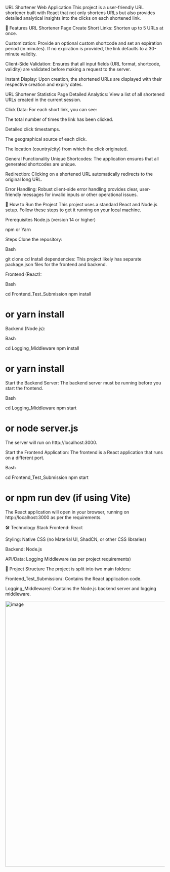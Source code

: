 URL Shortener Web Application
This project is a user-friendly URL shortener built with React that not only shortens URLs but also provides detailed analytical insights into the clicks on each shortened link.

🌟 Features
URL Shortener Page
Create Short Links: Shorten up to 5 URLs at once.

Customization: Provide an optional custom shortcode and set an expiration period (in minutes). If no expiration is provided, the link defaults to a 30-minute validity.

Client-Side Validation: Ensures that all input fields (URL format, shortcode, validity) are validated before making a request to the server.

Instant Display: Upon creation, the shortened URLs are displayed with their respective creation and expiry dates.

URL Shortener Statistics Page
Detailed Analytics: View a list of all shortened URLs created in the current session.

Click Data: For each short link, you can see:

The total number of times the link has been clicked.

Detailed click timestamps.

The geographical source of each click.

The location (country/city) from which the click originated.

General Functionality
Unique Shortcodes: The application ensures that all generated shortcodes are unique.

Redirection: Clicking on a shortened URL automatically redirects to the original long URL.

Error Handling: Robust client-side error handling provides clear, user-friendly messages for invalid inputs or other operational issues.

🚀 How to Run the Project
This project uses a standard React and Node.js setup. Follow these steps to get it running on your local machine.

Prerequisites
Node.js (version 14 or higher)

npm or Yarn

Steps
Clone the repository:

Bash

git clone <your-repository-url>
cd <your-repository-folder>
Install dependencies:
This project likely has separate package.json files for the frontend and backend.

Frontend (React):

Bash

cd Frontend_Test_Submission
npm install
# or yarn install
Backend (Node.js):

Bash

cd Logging_Middleware
npm install
# or yarn install
Start the Backend Server:
The backend server must be running before you start the frontend.

Bash

cd Logging_Middleware
npm start
# or node server.js
The server will run on http://localhost:3000.

Start the Frontend Application:
The frontend is a React application that runs on a different port.

Bash

cd Frontend_Test_Submission
npm start
# or npm run dev (if using Vite)
The React application will open in your browser, running on http://localhost:3000 as per the requirements.

🛠️ Technology Stack
Frontend: React

Styling: Native CSS (no Material UI, ShadCN, or other CSS libraries)

Backend: Node.js

API/Data: Logging Middleware (as per project requirements)

📝 Project Structure
The project is split into two main folders:

Frontend_Test_Submission/: Contains the React application code.

Logging_Middleware/: Contains the Node.js backend server and logging middleware.

<img width="1919" height="837" alt="image" src="https://github.com/user-attachments/assets/8808811a-ddf5-474d-8071-19078a61e7e8" />

